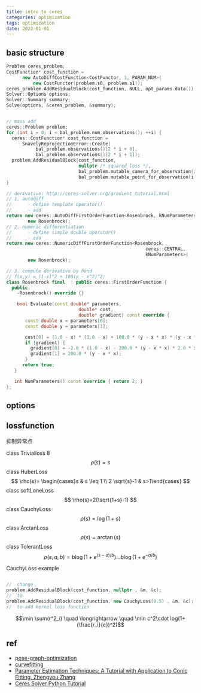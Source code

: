 ```yaml
---
title: intro to ceres
categories: optimization
tags: optimization
date: 2022-01-01
---
```




## basic structure

```c++
Problem ceres_problem;
CostFunction* cost_function =
      new AutoDiffCostFunction<CostFunctor, 1, PARAM_NUM>(
          new CostFunctor(problem.s0, problem.s1));
ceres_problem.AddResidualBlock(cost_function, NULL, opt_params.data());
Solver::Options options;
Solver::Summary summary;
Solve(options, &ceres_problem, &summary);


// mass add
ceres::Problem problem;
for (int i = 0; i < bal_problem.num_observations(); ++i) {
  ceres::CostFunction* cost_function =
      SnavelyReprojectionError::Create(
           bal_problem.observations()[2 * i + 0],
           bal_problem.observations()[2 * i + 1]);
  problem.AddResidualBlock(cost_function,
                           nullptr /* squared loss */,
                           bal_problem.mutable_camera_for_observation(i),
                           bal_problem.mutable_point_for_observation(i));
}

// derivative: http://ceres-solver.org/gradient_tutorial.html
// 1. autodiff
//      - define template operator()
//      - add 
return new ceres::AutoDiffFirstOrderFunction<Rosenbrock, kNumParameters>(
        new Rosenbrock);
// 2. numeric differentiation
//      - define simple double operator()
//      - add 
return new ceres::NumericDiffFirstOrderFunction<Rosenbrock,
                                                    ceres::CENTRAL,
                                                    kNumParameters>(
        new Rosenbrock);

// 3. compute derivative by hand
// f(x,y) = (1-x)^2 + 100(y - x^2)^2;
class Rosenbrock final  : public ceres::FirstOrderFunction {
  public:
    ~Rosenbrock() override {}

    bool Evaluate(const double* parameters,
                           double* cost,
                           double* gradient) const override {
       const double x = parameters[0];
       const double y = parameters[1];

       cost[0] = (1.0 - x) * (1.0 - x) + 100.0 * (y - x * x) * (y - x * x);
       if (gradient) {
         gradient[0] = -2.0 * (1.0 - x) - 200.0 * (y - x * x) * 2.0 * x;
         gradient[1] = 200.0 * (y - x * x);
       }
      return true;
   }

   int NumParameters() const override { return 2; }
};


```

## options

## lossfunction

抑制异常点

class Trivialloss 8
$$
\rho(s)=s
$$
class HuberLoss
$$
\rho(s)= \begin{cases}s & s \leq 1 \\ 2 \sqrt{s}-1 & s>1\end{cases}
$$
class softLoneLoss
$$
\rho(s)=2(\sqrt{1+s}-1)
$$
class CauchyLoss
$$
\rho(s)=\log (1+s)
$$
class ArctanLoss
$$
\rho(s)=\arctan (s)
$$
class TolerantLoss
$$
\rho(s, a, b)=b \log \left(1+e^{(s-a) / b}\right) \ldots b \log \left(1+e^{-a / b}\right)
$$


CauchyLoss example
```c++

//  change
problem.AddResidualBlock(cost_function, nullptr , &m, &c);
//  to
problem.AddResidualBlock(cost_function, new CauchyLoss(0.5) , &m, &c);
//  to add kernel loss function
```

$$\min \sum(r^2_i) \quad \longrightarrow \quad \min c^2\cdot log(1+(\frac{r_i}{c})^2)$$


## ref

- [pose-graph-optimization](https://github.com/shinsumicco/pose-graph-optimization)
- [curvefitting](https://github.com/mpkuse/advanced_techniques_for_curvefitting)
- [Parameter Estimation Techniques: A Tutorial with Application to Conic Fitting, Zhengyou Zhang]()
- [Ceres Solver Python Tutorial](https://notes.andrewtorgesen.com/doku.php?id=public:ceres)


